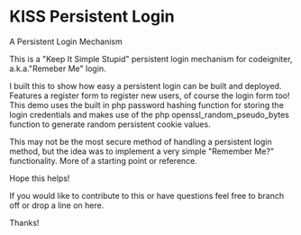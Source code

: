 KISS Persistent Login
=====================

A Persistent Login Mechanism

This is a "Keep It Simple Stupid" persistent login mechanism for codeigniter, a.k.a."Remeber Me" login.

I built this to show how easy a persistent login can be built and deployed. 
Features a register form to register new users, of course the login form too! 
This demo uses the built in php password hashing function for storing the login credentials
and makes use of the php openssl_random_pseudo_bytes function to generate random persistent cookie values.

This may not be the most secure method of handling a persistent login method, but the idea was to implement a very simple
"Remember Me?" functionality. More of a starting point or reference. 

Hope this helps!

If you would like to contribute to this or have questions feel free to branch off or drop a line on here.

Thanks!     
 
 
